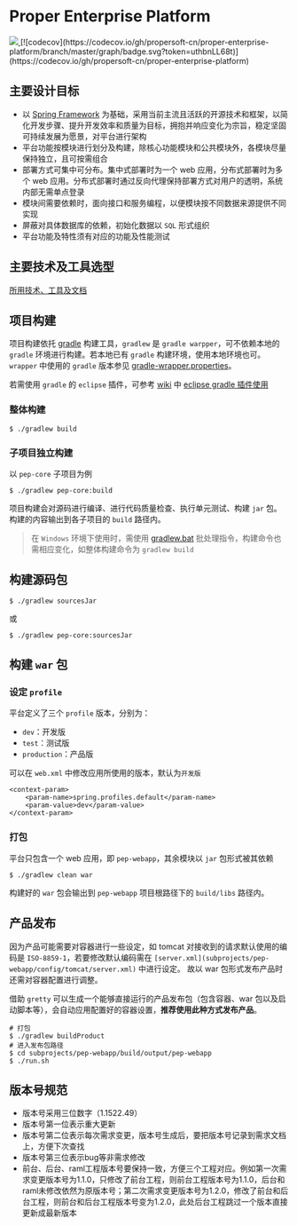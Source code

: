 Proper Enterprise Platform
==========================

<a href="http://202.199.100.174/teamcity/viewType.html?buildTypeId=PEP_Check&guest=1">
  <img src="http://202.199.100.174/teamcity/guestAuth/app/rest/builds/buildType:(id:PEP_Check)/statusIcon.svg"/>
</a>
[![codecov](https://codecov.io/gh/propersoft-cn/proper-enterprise-platform/branch/master/graph/badge.svg?token=uthbnLL68t)](https://codecov.io/gh/propersoft-cn/proper-enterprise-platform)


主要设计目标
----------

* 以 [Spring Framework](http://projects.spring.io/spring-framework/) 为基础，采用当前主流且活跃的开源技术和框架，以简化开发步骤、提升开发效率和质量为目标，拥抱并响应变化为宗旨，稳定坚固可持续发展为愿景，对平台进行架构
* 平台功能按模块进行划分及构建，除核心功能模块和公共模块外，各模块尽量保持独立，且可按需组合
* 部署方式可集中可分布。集中式部署时为一个 web 应用，分布式部署时为多个 web 应用。分布式部署时通过反向代理保持部署方式对用户的透明，系统内部无需单点登录
* 模块间需要依赖时，面向接口和服务编程，以便模块按不同数据来源提供不同实现
* 屏蔽对具体数据库的依赖，初始化数据以 `SQL` 形式组织
* 平台功能及特性须有对应的功能及性能测试


主要技术及工具选型
--------------

[所用技术、工具及文档](http://propersoft-cn.github.io/pep-refs)


项目构建
--------

项目构建依托 [gradle](http://www.gradle.org) 构建工具，`gradlew` 是 `gradle warpper`，可不依赖本地的 `gradle` 环境进行构建。若本地已有 `gradle` 构建环境，使用本地环境也可。`wrapper` 中使用的 `gradle` 版本参见 [gradle-wrapper.properties](./gradle/wrapper/gradle-wrapper.properties)。

若需使用 `gradle` 的 `eclipse` 插件，可参考 [wiki](https://github.com/proper4git/proper-uip/wiki) 中 [eclipse gradle 插件使用](https://github.com/proper4git/proper-uip/wiki/eclipse-gradle-%E6%8F%92%E4%BB%B6%E4%BD%BF%E7%94%A8)

### 整体构建

    $ ./gradlew build

### 子项目独立构建

以 `pep-core` 子项目为例

    $ ./gradlew pep-core:build

项目构建会对源码进行编译、进行代码质量检查、执行单元测试、构建 `jar` 包。构建的内容输出到各子项目的 `build` 路径内。

> 在 `Windows` 环境下使用时，需使用 [gradlew.bat](gradlew.bat) 批处理指令，构建命令也需相应变化，如整体构建命令为 `gradlew build`


构建源码包
---------

    $ ./gradlew sourcesJar

或

    $ ./gradlew pep-core:sourcesJar


构建 `war` 包
------------

### 设定 `profile`

平台定义了三个 `profile` 版本，分别为：

* `dev`：开发版
* `test`：测试版
* `production`：产品版

可以在 `web.xml` 中修改应用所使用的版本，默认为`开发版`

    <context-param>
        <param-name>spring.profiles.default</param-name>
        <param-value>dev</param-value>
    </context-param>

### 打包

平台只包含一个 web 应用，即 `pep-webapp`，其余模块以 `jar` 包形式被其依赖

    $ ./gradlew clean war

构建好的 `war` 包会输出到 `pep-webapp` 项目根路径下的 `build/libs` 路径内。


产品发布
-------

因为产品可能需要对容器进行一些设定，如 tomcat 对接收到的请求默认使用的编码是 `ISO-8859-1`，若要修改默认编码需在 `[server.xml](subprojects/pep-webapp/config/tomcat/server.xml)` 中进行设定。
故以 war 包形式发布产品时还需对容器配置进行调整。

借助 `gretty` 可以生成一个能够直接运行的产品发布包（包含容器、war 包以及启动脚本等），会自动应用配置好的容器设置，**推荐使用此种方式发布产品**。

    # 打包
    $ ./gradlew buildProduct
    # 进入发布包路径
    $ cd subprojects/pep-webapp/build/output/pep-webapp
    $ ./run.sh

版本号规范
---------
- 版本号采用三位数字（1.1522.49）
- 版本号第一位表示重大更新
- 版本号第二位表示每次需求变更，版本号生成后，要把版本号记录到需求文档上，方便下次查找
- 版本号第三位表示bug等非需求修改
- 前台、后台、raml工程版本号要保持一致，方便三个工程对应。例如第一次需求变更版本号为1.1.0，只修改了前台工程，则前台工程版本号为1.1.0，后台和raml未修改依然为原版本号；第二次需求变更版本号为1.2.0，修改了前台和后台工程，则前台和后台工程版本号变为1.2.0，此处后台工程跳过一个版本直接更新成最新版本
